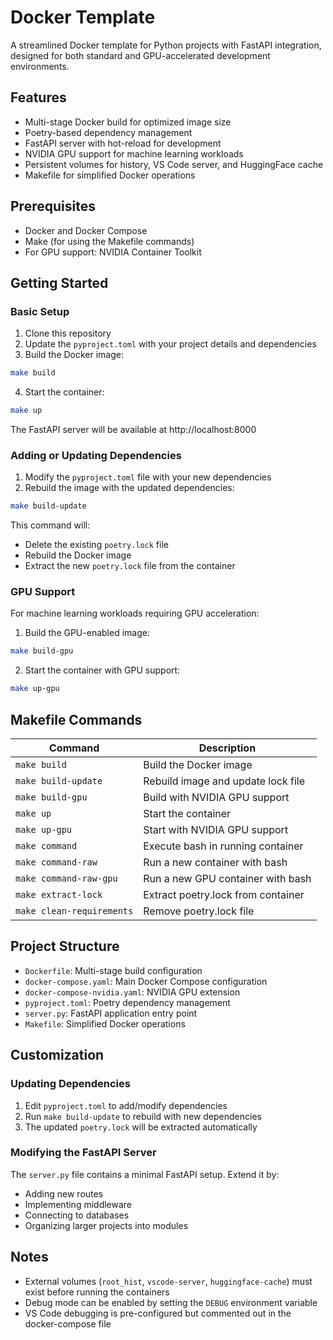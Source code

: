 # Docker Template

A streamlined Docker template for Python projects with FastAPI integration, designed for both standard and GPU-accelerated development environments.

## Features

- Multi-stage Docker build for optimized image size
- Poetry-based dependency management
- FastAPI server with hot-reload for development
- NVIDIA GPU support for machine learning workloads
- Persistent volumes for history, VS Code server, and HuggingFace cache
- Makefile for simplified Docker operations

## Prerequisites

- Docker and Docker Compose
- Make (for using the Makefile commands)
- For GPU support: NVIDIA Container Toolkit

## Getting Started

### Basic Setup

1. Clone this repository
2. Update the `pyproject.toml` with your project details and dependencies
3. Build the Docker image:

```bash
make build
```

4. Start the container:

```bash
make up
```

The FastAPI server will be available at http://localhost:8000

### Adding or Updating Dependencies

1. Modify the `pyproject.toml` file with your new dependencies
2. Rebuild the image with the updated dependencies:

```bash
make build-update
```

This command will:
- Delete the existing `poetry.lock` file
- Rebuild the Docker image
- Extract the new `poetry.lock` file from the container

### GPU Support

For machine learning workloads requiring GPU acceleration:

1. Build the GPU-enabled image:

```bash
make build-gpu
```

2. Start the container with GPU support:

```bash
make up-gpu
```

## Makefile Commands

| Command | Description |
|---------|-------------|
| `make build` | Build the Docker image |
| `make build-update` | Rebuild image and update lock file |
| `make build-gpu` | Build with NVIDIA GPU support |
| `make up` | Start the container |
| `make up-gpu` | Start with NVIDIA GPU support |
| `make command` | Execute bash in running container |
| `make command-raw` | Run a new container with bash |
| `make command-raw-gpu` | Run a new GPU container with bash |
| `make extract-lock` | Extract poetry.lock from container |
| `make clean-requirements` | Remove poetry.lock file |

## Project Structure

- `Dockerfile`: Multi-stage build configuration
- `docker-compose.yaml`: Main Docker Compose configuration
- `docker-compose-nvidia.yaml`: NVIDIA GPU extension
- `pyproject.toml`: Poetry dependency management
- `server.py`: FastAPI application entry point
- `Makefile`: Simplified Docker operations

## Customization

### Updating Dependencies

1. Edit `pyproject.toml` to add/modify dependencies
2. Run `make build-update` to rebuild with new dependencies
3. The updated `poetry.lock` will be extracted automatically

### Modifying the FastAPI Server

The `server.py` file contains a minimal FastAPI setup. Extend it by:
- Adding new routes
- Implementing middleware
- Connecting to databases
- Organizing larger projects into modules

## Notes

- External volumes (`root_hist`, `vscode-server`, `huggingface-cache`) must exist before running the containers
- Debug mode can be enabled by setting the `DEBUG` environment variable
- VS Code debugging is pre-configured but commented out in the docker-compose file